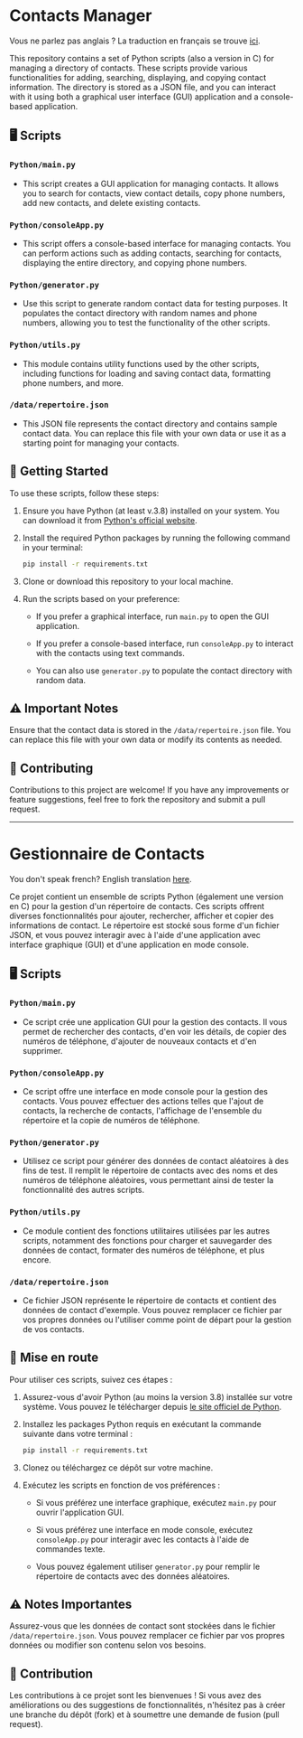 # Contacts Manager

Vous ne parlez pas anglais ? La traduction en français se trouve [ici](#gestionnaire-de-contacts).

This repository contains a set of Python scripts (also a version in C) for managing a directory of contacts. These scripts provide various functionalities for adding, searching, displaying, and copying contact information. The directory is stored as a JSON file, and you can interact with it using both a graphical user interface (GUI) application and a console-based application.

## 🖥️ Scripts

### `Python/main.py`

- This script creates a GUI application for managing contacts. It allows you to search for contacts, view contact details, copy phone numbers, add new contacts, and delete existing contacts.

### `Python/consoleApp.py`

- This script offers a console-based interface for managing contacts. You can perform actions such as adding contacts, searching for contacts, displaying the entire directory, and copying phone numbers.

### `Python/generator.py`

- Use this script to generate random contact data for testing purposes. It populates the contact directory with random names and phone numbers, allowing you to test the functionality of the other scripts.

### `Python/utils.py`

- This module contains utility functions used by the other scripts, including functions for loading and saving contact data, formatting phone numbers, and more.

### `/data/repertoire.json`

- This JSON file represents the contact directory and contains sample contact data. You can replace this file with your own data or use it as a starting point for managing your contacts.

## 🏁 Getting Started

To use these scripts, follow these steps:

1. Ensure you have Python (at least v.3.8) installed on your system. You can download it from [Python's official website](https://www.python.org/downloads/).

2. Install the required Python packages by running the following command in your terminal:

   ```bash
   pip install -r requirements.txt
   ```

3. Clone or download this repository to your local machine.

4. Run the scripts based on your preference:

   - If you prefer a graphical interface, run `main.py` to open the GUI application.

   - If you prefer a console-based interface, run `consoleApp.py` to interact with the contacts using text commands.

   - You can also use `generator.py` to populate the contact directory with random data.

## ⚠️ Important Notes

Ensure that the contact data is stored in the `/data/repertoire.json` file. You can replace this file with your own data or modify its contents as needed.

## 🤝 Contributing

Contributions to this project are welcome! If you have any improvements or feature suggestions, feel free to fork the repository and submit a pull request.

---

# Gestionnaire de Contacts

You don't speak french? English translation [here](#contacts-manager).

Ce projet contient un ensemble de scripts Python (également une version en C) pour la gestion d'un répertoire de contacts. Ces scripts offrent diverses fonctionnalités pour ajouter, rechercher, afficher et copier des informations de contact. Le répertoire est stocké sous forme d'un fichier JSON, et vous pouvez interagir avec à l'aide d'une application avec interface graphique (GUI) et d'une application en mode console.

## 🖥️ Scripts

### `Python/main.py`

- Ce script crée une application GUI pour la gestion des contacts. Il vous permet de rechercher des contacts, d'en voir les détails, de copier des numéros de téléphone, d'ajouter de nouveaux contacts et d'en supprimer.

### `Python/consoleApp.py`

- Ce script offre une interface en mode console pour la gestion des contacts. Vous pouvez effectuer des actions telles que l'ajout de contacts, la recherche de contacts, l'affichage de l'ensemble du répertoire et la copie de numéros de téléphone.

### `Python/generator.py`

- Utilisez ce script pour générer des données de contact aléatoires à des fins de test. Il remplit le répertoire de contacts avec des noms et des numéros de téléphone aléatoires, vous permettant ainsi de tester la fonctionnalité des autres scripts.

### `Python/utils.py`

- Ce module contient des fonctions utilitaires utilisées par les autres scripts, notamment des fonctions pour charger et sauvegarder des données de contact, formater des numéros de téléphone, et plus encore.

### `/data/repertoire.json`

- Ce fichier JSON représente le répertoire de contacts et contient des données de contact d'exemple. Vous pouvez remplacer ce fichier par vos propres données ou l'utiliser comme point de départ pour la gestion de vos contacts.

## 🏁 Mise en route

Pour utiliser ces scripts, suivez ces étapes :

1. Assurez-vous d'avoir Python (au moins la version 3.8) installée sur votre système. Vous pouvez le télécharger depuis [le site officiel de Python](https://www.python.org/downloads/).

2. Installez les packages Python requis en exécutant la commande suivante dans votre terminal :

   ```bash
   pip install -r requirements.txt
   ```

3. Clonez ou téléchargez ce dépôt sur votre machine.

4. Exécutez les scripts en fonction de vos préférences :

   - Si vous préférez une interface graphique, exécutez `main.py` pour ouvrir l'application GUI.

   - Si vous préférez une interface en mode console, exécutez `consoleApp.py` pour interagir avec les contacts à l'aide de commandes texte.

   - Vous pouvez également utiliser `generator.py` pour remplir le répertoire de contacts avec des données aléatoires.

## ⚠️ Notes Importantes

Assurez-vous que les données de contact sont stockées dans le fichier `/data/repertoire.json`. Vous pouvez remplacer ce fichier par vos propres données ou modifier son contenu selon vos besoins.

## 🤝 Contribution

Les contributions à ce projet sont les bienvenues ! Si vous avez des améliorations ou des suggestions de fonctionnalités, n'hésitez pas à créer une branche du dépôt (fork) et à soumettre une demande de fusion (pull request).
